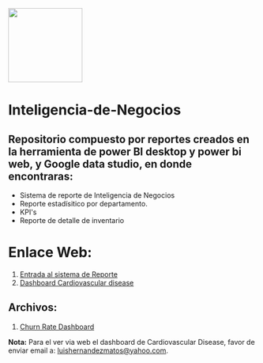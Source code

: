 <img src="https://github.com/luishernand/pandas_fundamentals/blob/master/logo4.JPG"  heiht= 150 width= 150 alt=" ">  

# Inteligencia-de-Negocios

##  Repositorio  compuesto por reportes creados en la herramienta de power BI desktop y power bi web, y Google data studio, en donde encontraras:  

- Sistema de reporte de Inteligencia de Negocios
- Reporte estadísitico por departamento.
- KPI's
- Reporte de detalle de inventario  


# Enlace Web:  

1. [Entrada al sistema de Reporte](https://app.powerbi.com/view?r=eyJrIjoiYjQ5MzM5OTUtMzBhNC00MTRmLWIwOGEtZjQxMjE0ZjU5ZmY1IiwidCI6IjY1OGYzMWY0LTg5YjEtNDJlMC1iYWNlLWYzMTkwNDBkZmRmOSIsImMiOjF9)  
1. [Dashboard Cardiovascular disease](https://datastudio.google.com/s/oc9zJabceAI)




## Archivos: 
1. [Churn Rate Dashboard](https://github.com/luishernand/Inteligencia-de-Negocios/blob/master/dashboard.pbix) 





**Nota:** Para el ver via web el dashboard de Cardiovascular Disease, favor de  enviar email a: luishernandezmatos@yahoo.com.
